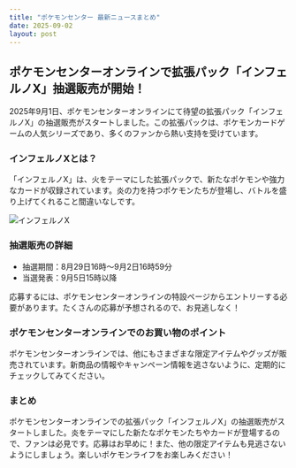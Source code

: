 ```yaml
---
title: "ポケモンセンター 最新ニュースまとめ"
date: 2025-09-02
layout: post
---
```


## ポケモンセンターオンラインで拡張パック「インフェルノX」抽選販売が開始！

2025年9月1日、ポケモンセンターオンラインにて待望の拡張パック「インフェルノX」の抽選販売がスタートしました。この拡張パックは、ポケモンカードゲームの人気シリーズであり、多くのファンから熱い支持を受けています。

### インフェルノXとは？

「インフェルノX」は、火をテーマにした拡張パックで、新たなポケモンや強力なカードが収録されています。炎の力を持つポケモンたちが登場し、バトルを盛り上げてくれること間違いなしです。

![インフェルノX](https://example.com/inferno_x.jpg)

### 抽選販売の詳細

- 抽選期間：8月29日16時～9月2日16時59分
- 当選発表：9月5日15時以降

応募するには、ポケモンセンターオンラインの特設ページからエントリーする必要があります。たくさんの応募が予想されるので、お見逃しなく！

### ポケモンセンターオンラインでのお買い物のポイント

ポケモンセンターオンラインでは、他にもさまざまな限定アイテムやグッズが販売されています。新商品の情報やキャンペーン情報を逃さないように、定期的にチェックしてみてください。

### まとめ

ポケモンセンターオンラインでの拡張パック「インフェルノX」の抽選販売がスタートしました。炎をテーマにした新たなポケモンたちやカードが登場するので、ファンは必見です。応募はお早めに！また、他の限定アイテムも見逃さないようにしましょう。楽しいポケモンライフをお楽しみください！